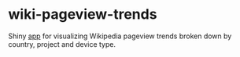 # wiki-pageview-trends
Shiny [app](https://ewulczyn.shinyapps.io/pageview-trends/) for visualizing Wikipedia pageview trends broken down by country, project and device type. 
